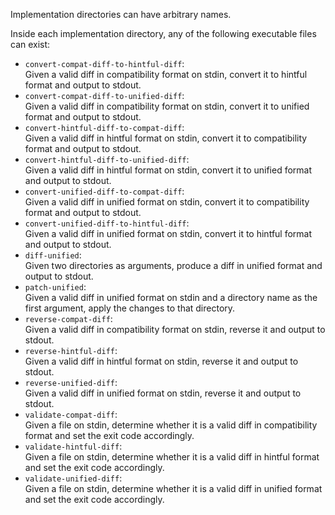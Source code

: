 Implementation directories can have arbitrary names.

Inside each implementation directory, any of the following executable files can exist:
- `convert-compat-diff-to-hintful-diff`:<br/>
  Given a valid diff in compatibility format on stdin, convert it to hintful format and output to stdout.
- `convert-compat-diff-to-unified-diff`:<br/>
  Given a valid diff in compatibility format on stdin, convert it to unified format and output to stdout.
- `convert-hintful-diff-to-compat-diff`:<br/>
  Given a valid diff in hintful format on stdin, convert it to compatibility format and output to stdout.
- `convert-hintful-diff-to-unified-diff`:<br/>
  Given a valid diff in hintful format on stdin, convert it to unified format and output to stdout.
- `convert-unified-diff-to-compat-diff`:<br/>
  Given a valid diff in unified format on stdin, convert it to compatibility format and output to stdout.
- `convert-unified-diff-to-hintful-diff`:<br/>
  Given a valid diff in unified format on stdin, convert it to hintful format and output to stdout.
- `diff-unified`:<br/>
  Given two directories as arguments, produce a diff in unified format and output to stdout.
- `patch-unified`:<br/>
  Given a valid diff in unified format on stdin and a directory name as the first argument, apply the changes to that directory.
- `reverse-compat-diff`:<br/>
  Given a valid diff in compatibility format on stdin, reverse it and output to stdout.
- `reverse-hintful-diff`:<br/>
  Given a valid diff in hintful format on stdin, reverse it and output to stdout.
- `reverse-unified-diff`:<br/>
  Given a valid diff in unified format on stdin, reverse it and output to stdout.
- `validate-compat-diff`:<br/>
  Given a file on stdin, determine whether it is a valid diff in compatibility format and set the exit code accordingly.
- `validate-hintful-diff`:<br/>
  Given a file on stdin, determine whether it is a valid diff in hintful format and set the exit code accordingly.
- `validate-unified-diff`:<br/>
  Given a file on stdin, determine whether it is a valid diff in unified format and set the exit code accordingly.
